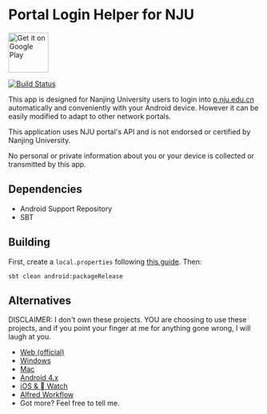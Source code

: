 # Portal Login Helper for NJU

[<img alt='Get it on Google Play' src='https://play.google.com/intl/en_us/badges/images/generic/en_badge_web_generic.png' height='80'/>](https://play.google.com/store/apps/details?id=tk.mygod.portal.helper.nju&utm_source=global_co&utm_medium=prtnr&utm_content=Mar2515&utm_campaign=PartBadge&pcampaignid=MKT-Other-global-all-co-prtnr-py-PartBadge-Mar2515-1)

[![Build Status](https://api.travis-ci.org/Mygod/nju-portal-login-android.svg)](https://travis-ci.org/Mygod/nju-portal-login-android)

This app is designed for Nanjing University users to login into [p.nju.edu.cn](http://p.nju.edu.cn) automatically and
conveniently with your Android device. However it can be easily modified to adapt to other network portals.

This application uses NJU portal's API and is not endorsed or certified by Nanjing University.

No personal or private information about you or your device is collected or transmitted by this app.

## Dependencies

* Android Support Repository
* SBT

## Building

First, create a `local.properties` following [this guide](https://github.com/pfn/android-sdk-plugin#usage). Then:

    sbt clean android:packageRelease

## Alternatives

DISCLAIMER: I don't own these projects. YOU are choosing to use these projects, and if you point your finger at me for
anything gone wrong, I will laugh at you.

* [Web (official)](http://p.nju.edu.cn)
* [Windows](https://github.com/miaoxw/Auto-p.nju)
* [Mac](https://github.com/Cee/PNJU-TodayWidget)
* [Android 4.x](https://github.com/padeoe/AutoConnect)
* [iOS &  Watch](https://github.com/Cee/PNJU-Watch)
* [Alfred Workflow](https://github.com/Cee/PNJU-Workflow)
* Got more? Feel free to tell me.
